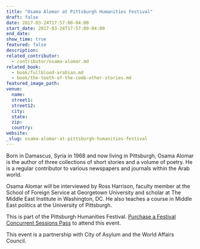 ```yaml
---
title: "Osama Alomar at Pittsburgh Humanities Festival"
draft: false
date: 2017-03-24T17:57:00-04:00
start_date: 2017-03-24T17:57:00-04:00
end_date:
show_time: true
featured: false
description:
related_contributor:
  - contributor/osama-alomar.md
related_book:
  - book/fullblood-arabian.md
  - book/the-teeth-of-the-comb-other-stories.md
featured_image_path:
venue:
  name:
  street1:
  street12:
  city:
  state:
  zip:
  country:
website:
_slug: osama-alomar-at-pittsburgh-humanities-festival
---
```


Born in Damascus, Syria in 1968 and now living in Pittsburgh, Osama Alomar is the author of three collections of short stories and a volume of poetry. He is a regular contributor to various newspapers and journals within the Arab world.

Osama Alomar will be interviewed by Ross Harrison, faculty member at the School of Foreign Service at Georgetown University and scholar at The Middle East Institute in Washington, DC. He also teaches a course in Middle East politics at the University of Pittsburgh.

This is part of the Pittsburgh Humanities Festival. [Purchase a Festival Concurrent Sessions Pass](https://www.trustarts.org/production/52109/festival-concurrent-sessions-pass) to attend this event.

This event is a partnership with City of Asylum and the World Affairs Council.

